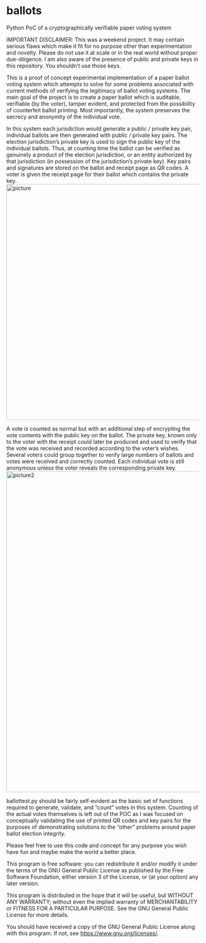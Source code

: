 # ballots
Python PoC of a cryptographically verifiable paper voting system

IMPORTANT DISCLAIMER: This was a weekend project. It may contain serious flaws which make it fit for no purpose other than experimentation and novelty. Please do not use it at scale or in the real world without proper due-diligence. I am also aware of the presence of public and private keys in this repository. You shouldn’t use those keys.

This is a proof of concept experimental implementation of a paper ballot voting system which attempts to solve for some problems associated with current methods of verifying the legitimacy of ballot voting systems. The main goal of the project is to create a paper ballot which is auditable, verifiable (by the voter), tamper evident, and protected from the possibility of counterfeit ballot printing. Most importantly, the system preserves the secrecy and anonymity of the individual vote.

In this system each jurisdiction would generate a public / private key pair, individual ballots are then generated with public / private key pairs. The election jurisdiction’s private key is used to sign the public key of the individual ballots. Thus, at counting time the ballot can be verified as genuinely a product of the election jurisdiction, or an entity authorized by that jurisdiction (in possession of the jurisdiction’s private key). Key pairs and signatures are stored on the ballot and receipt page as QR codes. A voter is given the receipt page for their ballot which contains the private key.
<img width="615" alt="picture" src="https://user-images.githubusercontent.com/2677122/202910296-a876ee74-a6e7-49bd-bcd5-c761f69f8ad5.png">

A vote is counted as normal but with an additional step of encrypting the vote contents with the public key on the ballot. The private key, known only to the voter with the receipt could later be produced and used to verify that the vote was received and recorded according to the voter’s wishes. Several voters could group together to verify large numbers of ballots and votes were received and correctly counted. Each individual vote is still anonymous unless the voter reveals the corresponding private key.
<img width="837" alt="picture2" src="https://user-images.githubusercontent.com/2677122/202910301-850b2e1d-b661-4e57-9dea-df3413a7d92e.png">

ballottest.py should be fairly self-evident as the basic set of functions required to generate, validate, and “count” votes in this system. Counting of the actual votes themselves is left out of the POC as I was focused on conceptually validating the use of printed QR codes and key pairs for the purposes of demonstrating solutions to the “other” problems around paper ballot election integrity.

Please feel free to use this code and concept for any purpose you wish have fun and maybe make the world a better place.

This program is free software: you can redistribute it and/or modify it under the terms of the GNU General Public License as published by the Free Software Foundation, either version 3 of the License, or (at your option) any later version.

This program is distributed in the hope that it will be useful, but WITHOUT ANY WARRANTY; without even the implied warranty of MERCHANTABILITY or FITNESS FOR A PARTICULAR PURPOSE. See the GNU General Public License for more details.

You should have received a copy of the GNU General Public License along with this program. If not, see <https://www.gnu.org/licenses/>.

